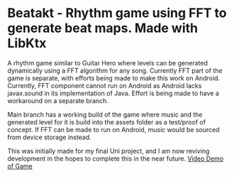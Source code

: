 # Beatakt - Rhythm game using FFT to generate beat maps. Made with LibKtx

A rhythm game similar to Guitar Hero where levels can be generated dynamically using a FFT algorithm for any song. Currently FFT part of the game is separate, with efforts being made to make this work on Android. Currently, FFT component cannot run on Android as Android lacks javax.sound in its implementation of Java. Effort is being made to have a workaround on a separate branch. 

Main branch has a working build of the game where music and the generated level for it is build into the assets folder as a test/proof of concept. If FFT can be made to run on Android, music would be sourced from device storage instead.

This was initially made for my final Uni project, and I am now reviving development in the hopes to complete this in the near future.
[Video Demo of Game](video_demo.mp4)